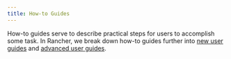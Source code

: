 ```yaml
---
title: How-to Guides
---
```


How-to guides serve to describe practical steps for users to accomplish some task. In Rancher, we break down how-to guides further into [new user guides](../docs/pages-for-subheaders/new-user-guides.md) and [advanced user guides](../docs/pages-for-subheaders/advanced-user-guides.md).